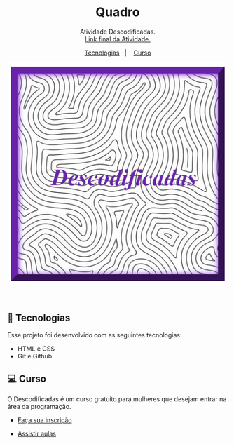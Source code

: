 <h1 align="center"> Quadro </h1>

<p align="center">
Atividade Descodificadas. <br/>
<a href="https://fonsecaw.github.io/quadros/
">Link final da Atividade.</a>
</p>

<p align="center">
  <a href="#-tecnologias">Tecnologias</a>&nbsp;&nbsp;&nbsp;|&nbsp;&nbsp;&nbsp;
  <a href="#-projeto">Curso</a>
</p>

<p align="center">
  <img alt="License" src="./quadro.png">
</p>

<br>

## 🚀 Tecnologias

Esse projeto foi desenvolvido com as seguintes tecnologias:

- HTML e CSS
- Git e Github

## 💻 Curso

O Descodificadas é um curso gratuito para mulheres que desejam entrar na área da programação.

- [Faça sua inscrição](https://descodificadas.com.br/inscricao/)

- [Assistir aulas](https://www.youtube.com/watch?v=B9dyxqfj8QY&list=PLU8SAog3XwhIgMFfzOWxI2g-kmC_F7dCl&index=13)

